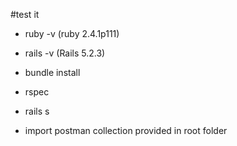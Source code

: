 
#test it

* ruby -v (ruby 2.4.1p111)

* rails -v (Rails 5.2.3)

* bundle install

* rspec

* rails s

* import postman collection provided in root folder



